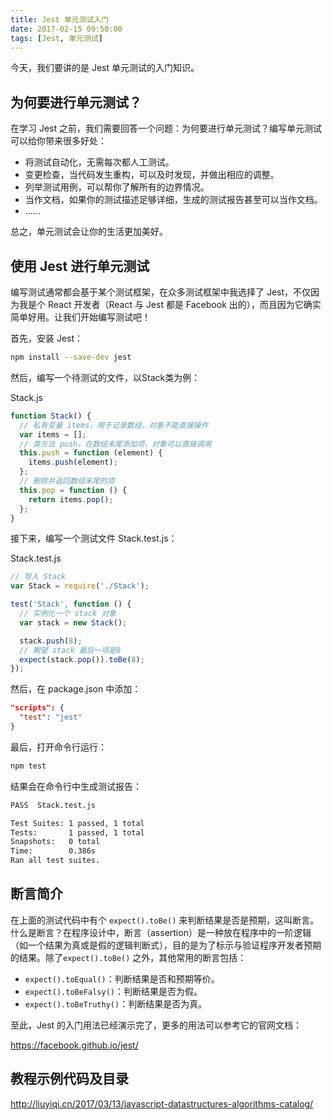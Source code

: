 ```yaml
---
title: Jest 单元测试入门
date: 2017-02-15 09:50:00
tags: [Jest, 单元测试]
---
```


今天，我们要讲的是 Jest 单元测试的入门知识。

<!--more-->

## 为何要进行单元测试？

在学习 Jest 之前，我们需要回答一个问题：为何要进行单元测试？编写单元测试可以给你带来很多好处：

- 将测试自动化，无需每次都人工测试。
- 变更检查，当代码发生重构，可以及时发现，并做出相应的调整。
- 列举测试用例，可以帮你了解所有的边界情况。
- 当作文档，如果你的测试描述足够详细，生成的测试报告甚至可以当作文档。
- ……

总之，单元测试会让你的生活更加美好。

## 使用 Jest 进行单元测试

编写测试通常都会基于某个测试框架，在众多测试框架中我选择了 Jest，不仅因为我是个 React 开发者（React 与 Jest 都是 Facebook 出的），而且因为它确实简单好用。让我们开始编写测试吧！

首先，安装 Jest：

```sh
npm install --save-dev jest
```

然后，编写一个待测试的文件，以Stack类为例：

Stack.js
```js
function Stack() {
  // 私有变量 items，用于记录数组，对象不能直接操作
  var items = [];
  // 类方法 push，在数组末尾添加项，对象可以直接调用
  this.push = function (element) {
    items.push(element);
  };
  // 删除并返回数组末尾的项
  this.pop = function () {
    return items.pop();
  };
}
```

接下来，编写一个测试文件 Stack.test.js：

Stack.test.js

```js
// 导入 Stack
var Stack = require('./Stack');

test('Stack', function () {
  // 实例化一个 stack 对象
  var stack = new Stack();

  stack.push(8);
  // 期望 stack 最后一项是8
  expect(stack.pop()).toBe(8);
});
```
然后，在 package.json 中添加：

```json
"scripts": {
  "test": "jest"
}
```

最后，打开命令行运行：

```sh
npm test
```

结果会在命令行中生成测试报告：

```sh
PASS  Stack.test.js

Test Suites: 1 passed, 1 total
Tests:       1 passed, 1 total
Snapshots:   0 total
Time:        0.386s
Ran all test suites.

```

## 断言简介

在上面的测试代码中有个 `expect().toBe()`  来判断结果是否是预期，这叫断言。什么是断言？在程序设计中，断言（assertion）是一种放在程序中的一阶逻辑（如一个结果为真或是假的逻辑判断式），目的是为了标示与验证程序开发者预期的结果。除了`expect().toBe()` 之外，其他常用的断言包括：

- `expect().toEqual()`：判断结果是否和预期等价。
- `expect().toBeFalsy()`：判断结果是否为假。
- `expect().toBeTruthy()`：判断结果是否为真。


至此，Jest 的入门用法已经演示完了，更多的用法可以参考它的官网文档：

https://facebook.github.io/jest/

## 教程示例代码及目录

http://liuyiqi.cn/2017/03/13/javascript-datastructures-algorithms-catalog/
